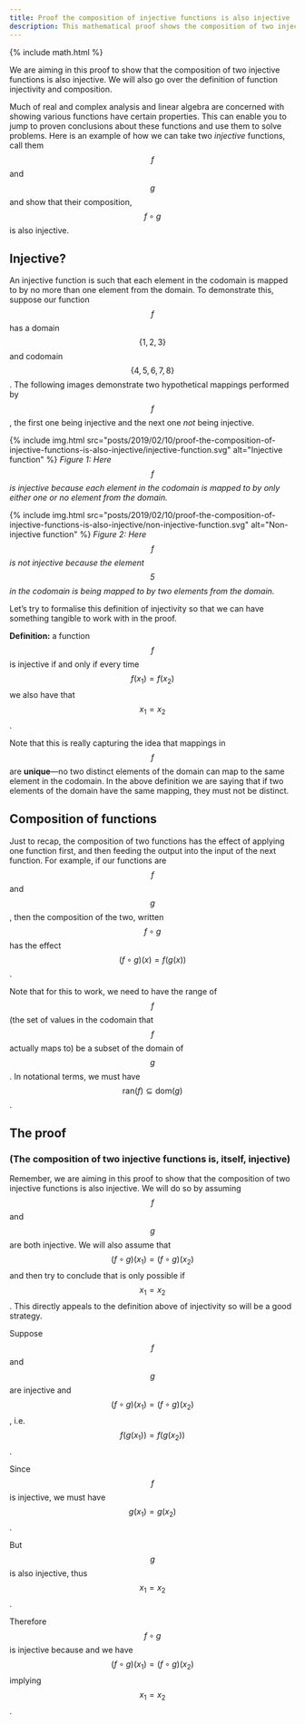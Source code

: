 ```yaml
---
title: Proof the composition of injective functions is also injective
description: This mathematical proof shows the composition of two injective functions is also injective. The definition of function injectivity and composition is also covered.
---
```


{% include math.html %}

We are aiming in this proof to show that the composition of two injective functions is also injective. We will also go over the definition of function injectivity and composition.

Much of real and complex analysis and linear algebra are concerned with showing various functions have certain properties. This can enable you to jump to proven conclusions about these functions and use them to solve problems. Here is an example of how we can take two *injective* functions, call them $$f$$ and $$g$$ and show that their composition, $$f \circ g$$ is also injective.

## Injective?
An injective function is such that each element in the codomain is mapped to by no more than one element from the domain. To demonstrate this, suppose our function $$f$$ has a domain $$\{ 1, 2, 3 \}$$ and codomain $$\{ 4, 5, 6, 7, 8 \}$$. The following images demonstrate two hypothetical mappings performed by $$f$$, the first one being injective and the next one *not* being injective.

{% include img.html src="posts/2019/02/10/proof-the-composition-of-injective-functions-is-also-injective/injective-function.svg" alt="Injective function" %}
*Figure 1: Here $$f$$ is injective because each element in the codomain is mapped to by only either one or no element from the domain.*

{% include img.html src="posts/2019/02/10/proof-the-composition-of-injective-functions-is-also-injective/non-injective-function.svg" alt="Non-injective function" %}
*Figure 2: Here $$f$$ is not injective because the element $$5$$ in the codomain is being mapped to by two elements from the domain.*

Let’s try to formalise this definition of injectivity so that we can have something tangible to work with in the proof.

**Definition:** a function $$f$$ is injective if and only if every time $$f\left( x_1 \right) = f\left( x_2 \right)$$ we also have that $$x_1 = x_2$$.

Note that this is really capturing the idea that mappings in $$f$$ are **unique**—no two distinct elements of the domain can map to the same element in the codomain. In the above definition we are saying that if two elements of the domain have the same mapping, they must not be distinct.

## Composition of functions
Just to recap, the composition of two functions has the effect of applying one function first, and then feeding the output into the input of the next function. For example, if our functions are $$f$$ and $$g$$, then the composition of the two, written $$f \circ g$$ has the effect $$\left( f \circ g \right) \left( x \right) = f \left( g \left( x \right) \right)$$.

Note that for this to work, we need to have the range of $$f$$ (the set of values in the codomain that $$f$$ actually maps to) be a subset of the domain of $$g$$. In notational terms, we must have $$\mathrm{ran}\left( f\right) \subseteq \mathrm{dom}\left( g\right)$$.

## The proof
### (The composition of two injective functions is, itself, injective)
Remember, we are aiming in this proof to show that the composition of two injective functions is also injective. We will do so by assuming $$f$$ and $$g$$ are both injective. We will also assume that $$(f \circ g)(x_1) = (f \circ g)(x_2)$$ and then try to conclude that is only possible if $$x_1 = x_2$$. This directly appeals to the definition above of injectivity so will be a good strategy.

Suppose $$f$$ and $$g$$ are injective and $$(f \circ g)(x_1) = (f \circ g)(x_2)$$, i.e. $$f(g(x_1)) = f(g(x_2))$$. 

Since $$f$$ is injective, we must have $$g(x_1) = g(x_2)$$.

But $$g$$ is also injective, thus $$x_1 = x_2$$. 

Therefore $$f \circ g$$ is injective because and we have $$(f \circ g)(x_1) = (f \circ g)(x_2)$$ implying $$x_1 = x_2$$. 